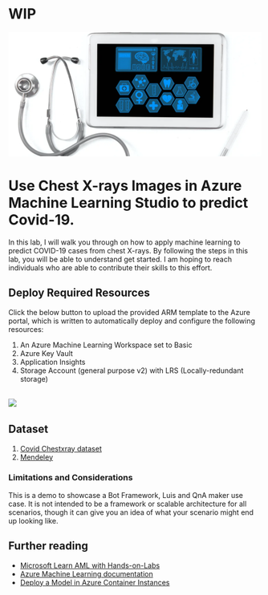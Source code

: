 # WIP
![Covid-19](Imges/imagexray.png)

# Use Chest X-rays Images in Azure Machine Learning Studio to predict Covid-19.

In this lab, I will walk you through on how to apply machine learning to predict COVID-19 cases from chest X-rays. By following the steps in this lab, you will be able to understand get started. I am hoping to reach individuals who are able to contribute their skills to this effort.

## Deploy Required Resources
Click the below button to upload the provided ARM template to the Azure portal, which is written to automatically deploy and configure the following resources:
  1. An Azure Machine Learning Workspace set to Basic
  2. Azure Key Vault
  3. Application Insights
  4. Storage Account (general purpose v2) with LRS (Locally-redundant storage)
  
 </br>
    <a href="https%3A%2F%2Fraw.githubusercontent.com%2FHrashid789%2Fx-rayPredictionCovid-19%2Fmaster%2FAzureDeploy.json" target="_blank">
        <img src="https://aka.ms/deploytoazurebutton"/>
    </a>

## Dataset

1) [Covid Chestxray dataset](https://data.mendeley.com/datasets/rscbjbr9sj/2)
2) [Mendeley](https://data.mendeley.com/datasets/rscbjbr9sj/2)

### Limitations and Considerations

This is a demo to showcase a Bot Framework, Luis and QnA maker use case.  It is not intended to be a framework or scalable architecture for all scenarios, though it can give you an idea of what your scenario might end up looking like.

## Further reading
- [Microsoft Learn AML with Hands-on-Labs](https://github.com/MicrosoftDocs/mslearn-aml-labs)
- [Azure Machine Learning documentation](https://docs.microsoft.com/en-in/azure/machine-learning/)
- [Deploy a Model in Azure Container Instances](https://docs.microsoft.com/en-in/azure/machine-learning/tutorial-deploy-models-with-aml)

